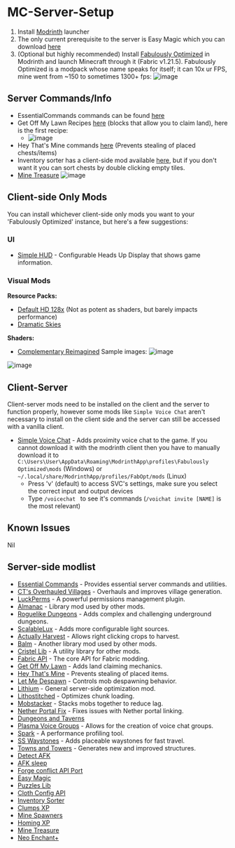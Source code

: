 # MC-Server-Setup
1. Install [Modrinth](https://modrinth.com/app) launcher
2. The only current prerequisite to the server is Easy Magic which you can download [here](https://modrinth.com/mod/easy-magic?version=1.21.5&loader=fabric)
3. (Optional but highly recommended) Install [Fabulously Optimized](https://modrinth.com/modpack/fabulously-optimized?version=1.21.5#download) in Modrinth and launch Minecraft through it (Fabric v1.21.5). Fabulously Optimized is a modpack whose name speaks for itself; it can 10x ur FPS, mine went from ~150 to sometimes 1300+ fps:
![image](https://github.com/user-attachments/assets/81eeada7-3107-443e-b296-6e36af6c2825)

## Server Commands/Info
- EssentialCommands commands can be found [here](https://github.com/John-Paul-R/Essential-Commands/wiki/List-of-Commands-&-Permissions)
- Get Off My Lawn Recipes [here](https://github.com/Patbox/get-off-my-lawn-reserved/blob/1.21.5/recipes.md) (blocks that allow you to claim land), here is the first recipe:
  - ![image](https://github.com/user-attachments/assets/4f889253-2d2d-4dce-9a5f-518e651bd588)
- Hey That's Mine commands [here](https://github.com/QuiltServerTools/HeyThatsMine?tab=readme-ov-file#using-htm) (Prevents stealing of placed chests/items)
- Inventory sorter has a client-side mod available [here](https://modrinth.com/mod/inventory-sorting), but if you don't want it you can sort chests by double clicking empty tiles.
- [Mine Treasure](https://modrinth.com/datapack/mine-treasure)
  ![image](https://github.com/user-attachments/assets/8789f526-9ed6-4929-88b3-f82f93fd7992)


## Client-side Only Mods
You can install whichever client-side only mods you want to your 'Fabulously Optimized' instance, but here's a few suggestions:
### UI
- [Simple HUD](https://modrinth.com/mod/simplehud) - Configurable Heads Up Display that shows game information.
### Visual Mods
**Resource Packs:**
- [Default HD 128x](https://modrinth.com/resourcepack/default-hd-128x/versions) (Not as potent as shaders, but barely impacts performance)
- [Dramatic Skies](https://modrinth.com/resourcepack/dramatic-skys)

**Shaders:**
- [Complementary Reimagined](https://modrinth.com/shader/complementary-reimagined)
Sample images:
![image](https://github.com/user-attachments/assets/def189a6-9266-443c-bbff-40cb64df262c)

![image](https://github.com/user-attachments/assets/4c0afb55-40e1-4987-bc3c-048f948477f6)

## Client-Server
Client-server mods need to be installed on the client and the server to function properly, however some mods like `Simple Voice Chat` aren't necessary to install on the client side and the server can still be accessed with a vanilla client.
- [Simple Voice Chat](https://modrinth.com/plugin/simple-voice-chat) - Adds proximity voice chat to the game. If you cannot download it with the modrinth client then you have to manually download it to `C:\Users\User\AppData\Roaming\ModrinthApp\profiles\Fabulously Optimized\mods` (Windows) or `~/.local/share/ModrinthApp/profiles/FabOpt/mods` (Linux) 
  - Press 'v' (default) to access SVC's settings, make sure you select the correct input and output devices
  - Type `/voicechat ` to see it's commands (`/voichat invite [NAME]` is the most relevant) 

## Known Issues
Nil
## Server-side modlist

- [Essential Commands](https://github.com/John-Paul-R/Essential-Commands/) - Provides essential server commands and utilities.
- [CT's Overhauled Villages](https://modrinth.com/mod/ct-overhaul-village) - Overhauls and improves village generation.
- [LuckPerms](https://modrinth.com/plugin/luckperms) - A powerful permissions management plugin.
- [Almanac](https://modrinth.com/mod/almanac) - Library mod used by other mods.
- [Roguelike Dungeons](https://modrinth.com/mod/roguelikedungeons) - Adds complex and challenging underground dungeons.
- [ScalableLux](https://modrinth.com/mod/scalablelux) - Adds more configurable light sources.
- [Actually Harvest](https://modrinth.com/mod/actually-harvest) - Allows right clicking crops to harvest.
- [Balm](https://modrinth.com/mod/balm) - Another library mod used by other mods.
- [Cristel Lib](https://modrinth.com/mod/cristel-l55) - A utility library for other mods.
- [Fabric API](https://modrinth.com/mod/fabric-api) - The core API for Fabric modding.
- [Get Off My Lawn](https://modrinth.com/mod/goml-reserved) - Adds land claiming mechanics.
- [Hey That's Mine](https://modrinth.com/mod/htm) - Prevents stealing of placed items.
- [Let Me Despawn](https://modrinth.com/plugin/lmd) - Controls mob despawning behavior.
- [Lithium](https://modrinth.com/mod/lithium) - General server-side optimization mod.
- [Lithostitched](https://modrinth.com/mod/lithostitched) - Optimizes chunk loading.
- [Mobstacker](https://modrinth.com/mod/mobstacker) - Stacks mobs together to reduce lag.
- [Nether Portal Fix](https://modrinth.com/mod/netherportalfix) - Fixes issues with Nether portal linking.
- [Dungeons and Taverns](https://modrinth.com/datapack/dungeons-and-taverns)
- [Plasma Voice Groups](https://modrinth.com/plugin/pv-addon-groups) - Allows for the creation of voice chat groups.
- [Spark](https://modrinth.com/mod/spark) - A performance profiling tool.
- [SS Waystones](https://modrinth.com/mod/sswaystones) - Adds placeable waystones for fast travel.
- [Towns and Towers](https://modrinth.com/mod/towns-and-towers) - Generates new and improved structures.
- [Detect AFK](https://modrinth.com/datapack/detect-afk)
- [AFK sleep](https://modrinth.com/datapack/afk-sleep)
- [Forge conflict API Port](https://modrinth.com/mod/forge-config-api-port)
- [Easy Magic](https://modrinth.com/mod/easy-magic)
- [Puzzles Lib](https://modrinth.com/mod/puzzles-lib)
- [Cloth Config API](https://modrinth.com/mod/cloth-config)
- [Inventory Sorter](https://modrinth.com/mod/inventory-sorting)
- [Clumps XP](https://modrinth.com/mod/clumps)
- [Mine Spawners](https://modrinth.com/mod/mine-spawners)
- [Homing XP](https://modrinth.com/datapack/simple-homing-xp)
- [Mine Treasure](https://modrinth.com/datapack/mine-treasure)
- [Neo Enchant+](https://modrinth.com/datapack/neoenchant) 
